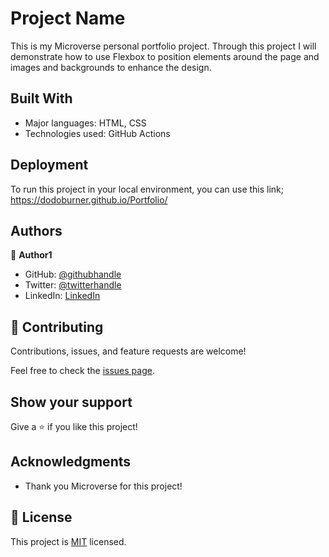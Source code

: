 # Project Name

This is my Microverse personal portfolio project. Through this project I will demonstrate how to use Flexbox to position elements around the page and images and backgrounds to enhance the design.

## Built With

- Major languages: HTML, CSS
- Technologies used: GitHub Actions

## Deployment

To run this project in your local environment, you can use this link; https://dodoburner.github.io/Portfolio/

## Authors

👤 **Author1**

- GitHub: [@githubhandle](https://github.com/dodoburner)
- Twitter: [@twitterhandle](https://twitter.com/DorianUrem)
- LinkedIn: [LinkedIn](https://www.linkedin.com/in/dorian-urem-252baa237/)

## 🤝 Contributing

Contributions, issues, and feature requests are welcome!

Feel free to check the [issues page](../../issues/).

## Show your support

Give a ⭐️ if you like this project!

## Acknowledgments

- Thank you Microverse for this project!

## 📝 License

This project is [MIT](./MIT.md) licensed.